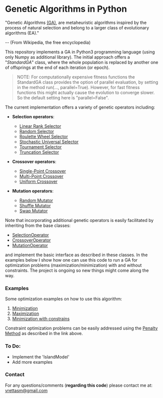 # Genetic Algorithms in Python

"Genetic Algorithms [(GA)](https://en.wikipedia.org/wiki/Genetic_algorithm), are metaheuristic algorithms
inspired by the process of natural selection and belong to a larger class of evolutionary algorithms (EA)."

-- (From Wikipedia, the free encyclopedia)

This repository implements a GA in Python3 programming language (using only Numpy as additional library).
The initial approach offers a "_StandardGA_" class, where the whole population is replaced by another one
of offsprings at the end of each iteration (or epoch).

> NOTE:
> For computationally expensive fitness functions the StandardGA class provides the option of parallel
> evaluation, by setting in the method run(..., parallel=True). However, for fast fitness functions this
> might actually cause the evolution to converge slower. So the default setting here is "parallel=False".

The current implementation offers a variety of genetic operators including:

- **Selection operators**:
  - [Linear Rank Selector](code/src/operators/selection/linear_rank_selector.py)
  - [Random Selector](code/src/operators/selection/random_selector.py)
  - [Roulette Wheel Selector](code/src/operators/selection/roulette_wheel_selector.py)
  - [Stochastic Universal Selector](code/src/operators/selection/stochastic_universal_selector.py)
  - [Tournament Selector](code/src/operators/selection/tournament_selector.py)
  - [Truncation Selector](code/src/operators/selection/truncation_selector.py)

- **Crossover operators**:
  - [Single-Point Crossover](code/src/operators/crossover/single_point_crossover.py)
  - [Multi-Point Crossover](code/src/operators/crossover/mutli_point_crossover.py)
  - [Uniform Crossover](code/src/operators/crossover/uniform_crossover.py)

- **Mutation operators**:
  - [Random Mutator](code/src/operators/mutation/random_mutator.py)
  - [Shuffle Mutator](code/src/operators/mutation/shuffle_mutator.py)
  - [Swap Mutator](code/src/operators/mutation/swap_mutator.py)

Note that incorporating additional genetic operators is easily facilitated by inheriting from the base classes:
- [SelectionOperator](code/src/operators/selection/select_operator.py)
- [CrossoverOperator](code/src/operators/crossover/crossover_operator.py)
- [MutationOperator](code/src/operators/mutation/mutate_operator.py)

and implement the basic interface as described in these classes. In the examples below I show how one can use
this code to run a GA for optimization problems (maximization/minimization) with and without constraints. The
project is ongoing so new things might come along the way.

### Examples

Some optimization examples on how to use this algorithm:

1. [Minimization](examples/sphere.ipynb)
2. [Maximization](examples/rastrigin.ipynb)
3. [Minimization with constrains](examples/rosenbrock_on_a_disk.ipynb)

Constraint optimization problems can be easily addressed using the
[Penalty Method](https://en.wikipedia.org/wiki/Penalty_method) as described in the link above.

### To Do:

- Implement the 'IslandModel'
- Add more examples

### Contact

For any questions/comments (**regarding this code**) please contact me at: vrettasm@gmail.com
